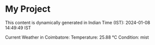 # My Project

This content is dynamically generated in Indian Time (IST): 2024-01-08 14:49:49 IST


Current Weather in Coimbatore:
Temperature: 25.88 °C
Condition: mist
